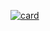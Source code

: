 [![card](https://github-readme-stats.vercel.app/api/pin/?username=avalynndev&repo=enjoytown&theme=dark&show_icons=true&icon_color=FFFFFF&include_all_commits=true&layout=compact&border_radius=15)](https://github.com/avalynndev/enjoytown)
